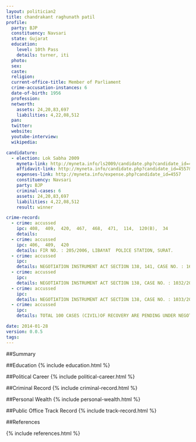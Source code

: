 ```yaml
---
layout: politician2
title: chandrakant raghunath patil
profile: 
  party: BJP
  constituency: Navsari
  state: Gujarat
  education: 
    level: 10th Pass
    details: turner, iti
  photo: 
  sex: 
  caste: 
  religion: 
  current-office-title: Member of Parliament
  crime-accusation-instances: 6
  date-of-birth: 1956
  profession: 
  networth: 
    assets: 24,20,83,697
    liabilities: 4,22,08,512
  pan: 
  twitter: 
  website: 
  youtube-interview: 
  wikipedia: 

candidature: 
  - election: Lok Sabha 2009
    myneta-link: http://myneta.info/ls2009/candidate.php?candidate_id=4557
    affidavit-link: http://myneta.info/candidate.php?candidate_id=4557&scan=original
    expenses-link: http://myneta.info/expense.php?candidate_id=4557
    constituency: Navsari 
    party: BJP
    criminal-cases: 6
    assets: 24,20,83,697
    liabilities: 4,22,08,512
    result: winner 

crime-record: 
  - crime: accussed
    ipc: 408,  409,  420,  467,  468,  471,  114,  120(B),  34
    details:  
  - crime: accussed
    ipc: 406,  409,  420
    details: FIR NO. : 205/2006, LIBAYAT  POLICE STATION, SURAT. 
  - crime: accussed
    ipc: 
    details: NEGOTIATION INSTRUMENT ACT SECTION 138, 141, CASE NO. : 1618/2002, SURAT COURT 
  - crime: accussed
    ipc: 
    details: NEGOTIATION INSTRUMENT ACT SECTION 138, CASE NO. : 1032/2003, CRIMINAL COMPLAINT, AHMEDABAD COURT 
  - crime: accussed
    ipc: 
    details: NEGOTIATION INSTRUMENT ACT SECTION 138, CASE NO. : 1033/2003, CRIMINAL COMPLAINT, AHMEDABAD COURT 
  - crime: accussed
    ipc: 
    details: TOTAL 100 CASES (CIVIL)OF RECOVERY ARE PENDING UNDER NEGOTIABLE INSTRUMENT ACT AT NAVSARI, SURAT AND AHMEDABAD COURT. 

date: 2014-01-28
version: 0.0.5
tags: 
---
```

##Summary


##Education
{% include education.html %}


##Political Career
{% include political-career.html %}


##Criminal Record
{% include criminal-record.html %}


##Personal Wealth
{% include personal-wealth.html %}


##Public Office Track Record
{% include track-record.html %}


##References


{% include references.html %}